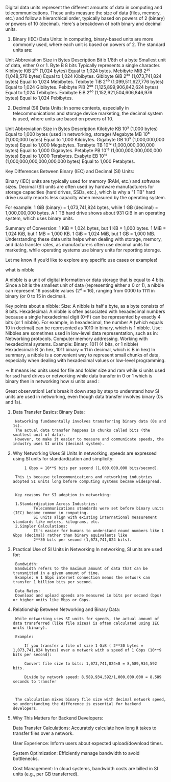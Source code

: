 Digital data units represent the different amounts of data in computing and telecommunications. These units measure the size of data (files, memory, etc.) and follow a hierarchical order, typically based on powers of 2 (binary) or powers of 10 (decimal). Here's a breakdown of both binary and decimal units.



1. Binary (IEC) Data Units:
In computing, binary-based units are more commonly used, where each unit is based on powers of 2. The standard units are:

Unit	   Abbreviation            	Size in Bytes	                                  Description
Bit         	b	               1/8th of a byte	                        Smallest unit of data, either 0 or 1.
Byte	        B                   	8 bits	                           Typically represents a single character.
Kibibyte	   KiB	              2¹⁰ (1,024 bytes)                             	Equal to 1,024 bytes.
Mebibyte	   MiB	            2²⁰ (1,048,576 bytes)	                            Equal to 1,024 Kibibytes.
Gibibyte	   GiB	            2³⁰ (1,073,741,824 bytes)	                        Equal to 1,024 Mebibytes.
Tebibyte	   TiB	            2⁴⁰ (1,099,511,627,776 bytes)	                    Equal to 1,024 Gibibytes.
Pebibyte	   PiB	            2⁵⁰ (1,125,899,906,842,624 bytes)	                Equal to 1,024 Tebibytes.
Exbibyte	   EiB	            2⁶⁰ (1,152,921,504,606,846,976 bytes)	            Equal to 1,024 Pebibytes.



2. Decimal (SI) Data Units:
In some contexts, especially in telecommunications and storage device marketing, the decimal system is used, where units are based on powers of 10.

Unit	    Abbreviation	          Size in Bytes                                     	Description
Kilobyte    	KB	                10³ (1,000 bytes)	                  Equal to 1,000 bytes (used in networking, storage)
Megabyte	    MB	             10⁶ (1,000,000 bytes)	                           Equal to 1,000 Kilobytes.
Gigabyte	    GB	          10⁹ (1,000,000,000 bytes)	                           Equal to 1,000 Megabytes.
Terabyte	    TB	         10¹² (1,000,000,000,000 bytes)	                       Equal to 1,000 Gigabytes.
Petabyte	    PB	       10¹⁵ (1,000,000,000,000,000 bytes)	                   Equal to 1,000 Terabytes.
Exabyte	        EB	       10¹⁸ (1,000,000,000,000,000,000 bytes)	               Equal to 1,000 Petabytes.




Key Differences Between Binary (IEC) and Decimal (SI) Units:

Binary (IEC) units are typically used for memory (RAM, etc.) and software sizes.
Decimal (SI) units are often used by hardware manufacturers for storage capacities (hard drives, SSDs, etc.), which is why a "1 TB" hard drive usually reports less capacity when measured by the operating system.

For example:
1 GiB (binary) = 1,073,741,824 bytes, while 1 GB (decimal) = 1,000,000,000 bytes.
A 1 TB hard drive shows about 931 GiB in an operating system, which uses binary units.


Summary of Conversion:
1 KiB = 1,024 bytes, but 1 KB = 1,000 bytes.
1 MiB = 1,024 KiB, but 1 MB = 1,000 KB.
1 GiB = 1,024 MiB, but 1 GB = 1,000 MB.
Understanding these data units helps when dealing with storage, memory, and data transfer rates, as manufacturers often use decimal units for marketing, while operating systems use binary units for reporting storage.

Let me know if you’d like to explore any specific use cases or examples!





what is nibble

A nibble is a unit of digital information or data storage that is equal to 4 bits. Since a bit is the smallest unit of data (representing either a 0 or 1), a nibble can represent 16 possible values (2⁴ = 16), ranging from 0000 to 1111 in binary (or 0 to 15 in decimal).

Key points about a nibble:
Size: A nibble is half a byte, as a byte consists of 8 bits.
Hexadecimal: A nibble is often associated with hexadecimal numbers because a single hexadecimal digit (0–F) can be represented by exactly 4 bits (or 1 nibble).
For example, in hexadecimal, the number A (which equals 10 in decimal) can be represented as 1010 in binary, which is 1 nibble.
Use: Nibbles are sometimes used in low-level data representation, such as in:
Networking protocols.
Computer memory addressing.
Working with hexadecimal systems.
Example:
Binary: 1011 (4 bits, or 1 nibble)
Hexadecimal: B (in hex, 1011 binary = 11 in decimal, which is B in hex)
In summary, a nibble is a convenient way to represent small chunks of data, especially when dealing with hexadecimal values or low-level programming.




=>   It means iec units used for file and folder size and ram while si units used for ssd hard drives or networking while data transfer in 0 or 1 which is binary then in networking how si units used :


Great observation! Let's break it down step by step to understand how SI units are used in networking, even though data transfer involves binary (0s and 1s).

1. Data Transfer Basics: Binary Data:
 
        Networking fundamentally involves transferring binary data (0s and 1s).
        The actual data transfer happens in chunks called bits (the smallest unit of data).
        However, to make it easier to measure and communicate speeds, the industry uses SI units (decimal system).


2. Why Networking Uses SI Units
        In networking, speeds are expressed using SI units for standardization and simplicity:

            1 Gbps = 10**9 bits per second (1,000,000,000 bits/second).

        This is because telecommunications and networking industries adopted SI units long before computing systems became widespread.


        Key reasons for SI adoption in networking:

        1.Standardization Across Industries:
                Telecommunications standards were set before binary units (IEC) became common in computing.
                SI units align with existing international measurement standards like meters, kilograms, etc.
        2.Simpler Calculations:
                It's easier for humans to understand round numbers like 1 Gbps (decimal) rather than binary equivalents like 
                2**30 bits per second (1,073,741,824 bits).


3. Practical Use of SI Units in Networking
        In networking, SI units are used for:

        Bandwidth:
        Bandwidth refers to the maximum amount of data that can be transmitted in a given amount of time.
        Example: A 1 Gbps internet connection means the network can transfer 1 billion bits per second.

        Data Rates:
        Download and upload speeds are measured in bits per second (bps) or higher units like Mbps or Gbps.


4. Relationship Between Networking and Binary Data:

        While networking uses SI units for speeds, the actual amount of data transferred (like file sizes) is often calculated using IEC units (binary).

        Example:

            If you transfer a file of size 1 GiB ( 2**30 bytes = 1,073,741,824 bytes) over a network with a speed of 1 Gbps (10**9 bits per second):

            Convert file size to bits: 1,073,741,824×8 = 8,589,934,592 bits.

            Divide by network speed: 8,589,934,592/1,000,000,000 = 8.589 seconds to transfer



        The calculation mixes binary file size with decimal network speed, so understanding the difference is essential for backend developers.

5. Why This Matters for Backend Developers: 
     
     Data Transfer Calculations:
        Accurately calculate how long it takes to transfer files over a network.
     
     User Experience:
        Inform users about expected upload/download times.
     
     System Optimization:
        Efficiently manage bandwidth to avoid bottlenecks.
        
     Cost Management:
        In cloud systems, bandwidth costs are billed in SI units (e.g., per GB transferred).






